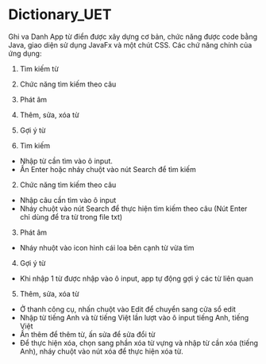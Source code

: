 # Dictionary_UET
Ghi va Danh
App từ điển được xây dựng cơ bản, chức năng được code bằng Java, giao diện sử dụng JavaFx và một chút CSS.
Các chứ năng chính của ứng dụng: 
  1. Tìm kiếm từ
  2. Chức năng tìm kiếm theo câu
  3. Phát âm
  4. Thêm, sửa, xóa từ
  5. Gợi ý từ

1. Tìm kiếm 
- Nhập từ cần tìm vào ô input.
- Ấn Enter hoặc nháy chuột vào nút Search để tìm kiếm
2. Chức năng tìm kiếm theo câu 
- Nhập câu cần tìm vào ô input
- Nháy chuột vào nút Search để thực hiện tìm kiếm theo câu (Nút Enter chỉ dùng để tra từ trong file txt)
3. Phát âm
- Nháy nhuột vào icon hình cái loa bên cạnh từ vừa tìm
4. Gợi ý từ 
- Khi nhập 1 từ được nhập vào ô input, app tự động gợi ý các từ liên quan 
5. Thêm, sửa, xóa từ
- Ở thanh công cụ, nhấn chuột vào Edit để chuyển sang cửa sổ edit
- Nhập từ tiếng Anh và từ tiếng Việt lần lượt vào ô input tiếng Anh, tiếng Việt
- Ấn thêm để thêm từ, ấn sửa để sửa đổi từ
- Để thực hiện xóa, chọn sang phần xóa từ vựng và nhập từ cần xóa (tiếng Anh), nháy chuột vào nút xóa để thực hiện xóa từ. 

  
